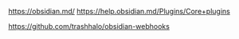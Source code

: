 https://obsidian.md/
https://help.obsidian.md/Plugins/Core+plugins

https://github.com/trashhalo/obsidian-webhooks
